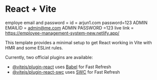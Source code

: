 # React + Vite
employe email and  password =
id = arjun1.com
password=123
ADMIN EMAILID = admin@me.com
ADMIN PASSWORD =123
live link = https://employee-management-system-new.netlify.app/

This template provides a minimal setup to get React working in Vite with HMR and some ESLint rules.

Currently, two official plugins are available:


- [@vitejs/plugin-react](https://github.com/vitejs/vite-plugin-react/blob/main/packages/plugin-react/README.md) uses [Babel](https://babeljs.io/) for Fast Refresh
- [@vitejs/plugin-react-swc](https://github.com/vitejs/vite-plugin-react-swc) uses [SWC](https://swc.rs/) for Fast Refresh
